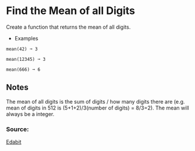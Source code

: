 # Find the Mean of all Digits

Create a function that returns the mean of all digits.

- Examples
```
mean(42) ➞ 3

mean(12345) ➞ 3

mean(666) ➞ 6

```
## Notes
The mean of all digits is the sum of digits / how many digits there are (e.g. mean of digits in 512 is (5+1+2)/3(number of digits) = 8/3=2).
The mean will always be a integer.

### Source:
[Edabit](https://edabit.com/challenge/JAgtuPDXj6BrDMxa5)